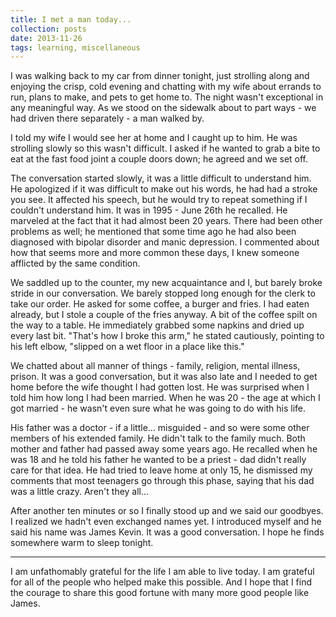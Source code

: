 ```yaml
---
title: I met a man today...
collection: posts
date: 2013-11-26
tags: learning, miscellaneous
---
```


I was walking back to my car from dinner tonight, just strolling along and enjoying the crisp, cold evening and chatting with my wife about errands to run, plans to make, and pets to get home to. The night wasn't exceptional in any meaningful way. As we stood on the sidewalk about to part ways - we had driven there separately - a man walked by.

I told my wife I would see her at home and I caught up to him. He was strolling slowly so this wasn't difficult. I asked if he wanted to grab a bite to eat at the fast food joint a couple doors down; he agreed and we set off.

The conversation started slowly, it was a little difficult to understand him. He apologized if it was difficult to make out his words, he had had a stroke you see. It affected his speech, but he would try to repeat something if I couldn't understand him. It was in 1995 - June 26th he recalled. He marveled at the fact that it had almost been 20 years. There had been other problems as well; he mentioned that some time ago he had also been diagnosed with bipolar disorder and manic depression. I commented about how that seems more and more common these days, I knew someone afflicted by the same condition.

We saddled up to the counter, my new acquaintance and I, but barely broke stride in our conversation. We barely stopped long enough for the clerk to take our order. He asked for some coffee, a burger and fries. I had eaten already, but I stole a couple of the fries anyway. A bit of the coffee spilt on the way to a table. He immediately grabbed some napkins and dried up every last bit. "That's how I broke this arm," he stated cautiously, pointing to his left elbow, "slipped on a wet floor in a place like this."

We chatted about all manner of things - family, religion, mental illness, prison. It was a good conversation, but it was also late and I needed to get home before the wife thought I had gotten lost. He was surprised when I told him how long I had been married. When he was 20 - the age at which I got married - he wasn't even sure what he was going to do with his life.

His father was a doctor - if a little... misguided - and so were some other members of his extended family. He didn't talk to the family much. Both mother and father had passed away some years ago. He recalled when he was 18 and he told his father he wanted to be a priest - dad didn't really care for that idea. He had tried to leave home at only 15, he dismissed my comments that most teenagers go through this phase, saying that his dad was a little crazy. Aren't they all...

After another ten minutes or so I finally stood up and we said our goodbyes. I realized we hadn't even exchanged names yet. I introduced myself and he said his name was James Kevin. It was a good conversation. I hope he finds somewhere warm to sleep tonight.

***

I am unfathomably grateful for the life I am able to live today. I am grateful for all of the people who helped make this possible. And I hope that I find the courage to share this good fortune with many more good people like James.

